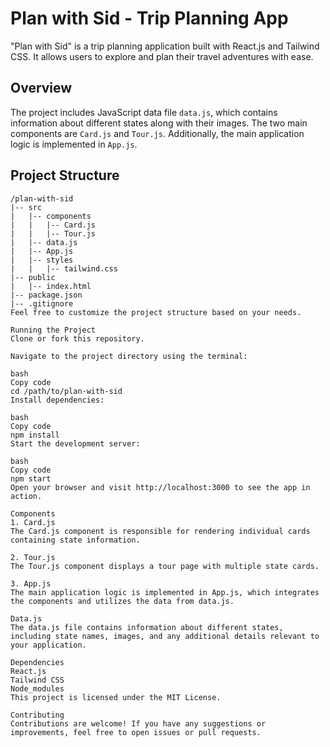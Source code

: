 # Plan with Sid - Trip Planning App

"Plan with Sid" is a trip planning application built with React.js and Tailwind CSS. It allows users to explore and plan their travel adventures with ease.

## Overview

The project includes JavaScript data file `data.js`, which contains information about different states along with their images. The two main components are `Card.js` and `Tour.js`. Additionally, the main application logic is implemented in `App.js`.

## Project Structure

```plaintext
/plan-with-sid
|-- src
|   |-- components
|   |   |-- Card.js
|   |   |-- Tour.js
|   |-- data.js
|   |-- App.js
|   |-- styles
|   |   |-- tailwind.css
|-- public
|   |-- index.html
|-- package.json
|-- .gitignore
Feel free to customize the project structure based on your needs.

Running the Project
Clone or fork this repository.

Navigate to the project directory using the terminal:

bash
Copy code
cd /path/to/plan-with-sid
Install dependencies:

bash
Copy code
npm install
Start the development server:

bash
Copy code
npm start
Open your browser and visit http://localhost:3000 to see the app in action.

Components
1. Card.js
The Card.js component is responsible for rendering individual cards containing state information.

2. Tour.js
The Tour.js component displays a tour page with multiple state cards.

3. App.js
The main application logic is implemented in App.js, which integrates the components and utilizes the data from data.js.

Data.js
The data.js file contains information about different states, including state names, images, and any additional details relevant to your application.

Dependencies
React.js
Tailwind CSS
Node_modules
This project is licensed under the MIT License.

Contributing
Contributions are welcome! If you have any suggestions or improvements, feel free to open issues or pull requests.

